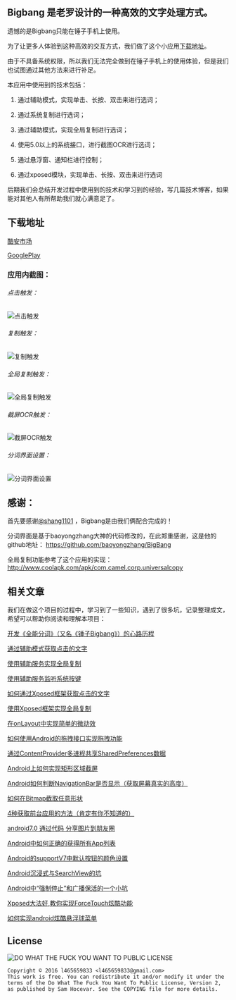 ## Bigbang 是老罗设计的一种高效的文字处理方式。

遗憾的是Bigbang只能在锤子手机上使用。

为了让更多人体验到这种高效的交互方式，我们做了这个小应用[下载地址](http://www.coolapk.com/apk/com.forfan.bigbang)。

由于不具备系统权限，所以我们无法完全做到在锤子手机上的使用体验，但是我们也试图通过其他方法来进行补足。

本应用中使用到的技术包括：

1. 通过辅助模式，实现单击、长按、双击来进行选词；

2. 通过系统复制进行选词；

3. 通过辅助模式，实现全局复制进行选词；

4. 使用5.0以上的系统接口，进行截图OCR进行选词；

5. 通过悬浮窗、通知栏进行控制；

6. 通过xposed模块，实现单击、长按、双击来进行选词


后期我们会总结开发过程中使用到的技术和学习到的经验，写几篇技术博客，如果能对其他人有所帮助我们就心满意足了。

## 下载地址

[酷安市场](http://www.coolapk.com/apk/com.forfan.bigbang )

[GooglePlay](https://play.google.com/store/apps/details?id=com.forfan.bigbang)


### 应用内截图：

###### 点击触发：
![点击触发](https://raw.githubusercontent.com/l465659833/Bigbang/master/gif/click.gif)

###### 复制触发：

![复制触发](https://raw.githubusercontent.com/l465659833/Bigbang/master/gif/copy.gif)

###### 全局复制触发：
![全局复制触发](https://raw.githubusercontent.com/l465659833/Bigbang/master/gif/ucopy.gif)


###### 截屏OCR触发：
![截屏OCR触发](https://raw.githubusercontent.com/l465659833/Bigbang/master/gif/ocr.gif)


###### 分词界面设置：
![分词界面设置](https://raw.githubusercontent.com/l465659833/Bigbang/master/gif/setting.gif)






## 感谢：


首先要感谢[@shang1101](https://github.com/shang1101) ，Bigbang是由我们俩配合完成的！

分词界面是基于baoyongzhang大神的代码修改的，在此郑重感谢，这是他的github地址： https://github.com/baoyongzhang/BigBang 

全局复制功能参考了这个应用的实现：http://www.coolapk.com/apk/com.camel.corp.universalcopy


## 相关文章


我们在做这个项目的过程中，学习到了一些知识，遇到了很多坑，记录整理成文，希望可以帮助你阅读和理解本项目：

[开发《全能分词》（又名《锤子Bigbang》）的心路历程](http://www.jianshu.com/p/6e068fca111b)

[通过辅助模式获取点击的文字](http://www.jianshu.com/p/60758b3f2c7c)

[使用辅助服务实现全局复制](http://www.jianshu.com/p/c34cbef4d68e)

[使用辅助服务监听系统按键](http://www.jianshu.com/p/03904692b76b)

[如何通过Xposed框架获取点击的文字](http://www.jianshu.com/p/d7083c6e83bb)

[使用Xposed框架实现全局复制](http://www.jianshu.com/p/9dda421d23e4)

[在onLayout中实现简单的微动效](http://www.jianshu.com/p/93463ab36df9)

[如何使用Android的拖拽接口实现拖拽功能](http://www.jianshu.com/p/5001d0b42e10)

[通过ContentProvider多进程共享SharedPreferences数据](http://www.jianshu.com/p/bdebf741221e)

[Android上如何实现矩形区域截屏](http://www.jianshu.com/p/0462dae4c808)

[Android如何判断NavigationBar是否显示（获取屏幕真实的高度）](http://www.jianshu.com/p/84d951b3f079)

[如何在Bitmap截取任意形状](http://www.jianshu.com/p/d64cf9f69d05)

[4种获取前台应用的方法（肯定有你不知道的）](http://www.jianshu.com/p/a513accd40cd)

[android7.0 通过代码 分享图片到朋友圈](http://www.jianshu.com/p/5b0e0310d93f)

[Android中如何正确的获得所有App列表](http://www.jianshu.com/p/aee07cbb0cae)

[Android的supportV7中默认按钮的颜色设置](http://www.jianshu.com/p/98214d31318d)

[Android沉浸式与SearchView的坑](http://www.jianshu.com/p/f5d6bf2fc634)

[Android中“强制停止”和广播保活的一个小坑](http://www.jianshu.com/p/c632f5de465f)

[Xposed大法好,教你实现ForceTouch炫酷功能](http://www.jianshu.com/p/e7ea5e3bdb47)

[如何实现android炫酷悬浮球菜单](http://www.jianshu.com/p/56abca9fb592)


## License


![DO WHAT THE FUCK YOU WANT TO PUBLIC LICENSE](http://www.wtfpl.net/wp-content/uploads/2012/12/logo-220x1601.png)


```
Copyright © 2016 l465659833 <l465659833@gmail.com>
This work is free. You can redistribute it and/or modify it under the
terms of the Do What The Fuck You Want To Public License, Version 2,
as published by Sam Hocevar. See the COPYING file for more details.

```
